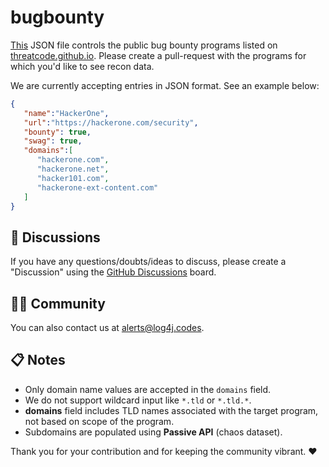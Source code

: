 # bugbounty
[This](chaos-bugbounty-list.json) JSON file controls the public bug bounty programs listed on [threatcode.github.io](https://threatcode.github.io/bugbounty). Please create a pull-request with the programs for which you'd like to see recon data. 

We are currently accepting entries in JSON format. See an example below:

```json
{
   "name":"HackerOne",
   "url":"https://hackerone.com/security",
   "bounty": true,
   "swag": true,
   "domains":[
      "hackerone.com",
      "hackerone.net",
      "hacker101.com",
      "hackerone-ext-content.com"
   ]
}
```


💬 Discussions
-----

If you have any questions/doubts/ideas to discuss, please create a "Discussion" using the [GitHub Discussions](https://github.com/threatcode/bugbounty/discussions) board.

👨‍💻 Community
-----
You can also contact us at [alerts@log4j.codes](mailto:alerts@log4j.codes).

📋 Notes
-----
- Only domain name values are accepted in the `domains` field.
- We do not support wildcard input like `*.tld` or `*.tld.*`.
- **domains** field includes TLD names associated with the target program, not based on scope of the program.
- Subdomains are populated using **Passive API** (chaos dataset).

Thank you for your contribution and for keeping the community vibrant. :heart:
